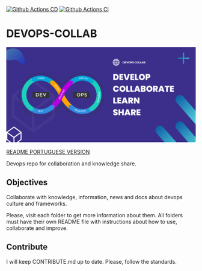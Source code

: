 [![Github Actions CD](https://github.com/natan-dias/devops-collab/actions/workflows/pages/pages-build-deployment/badge.svg)](https://github.com/natan-dias/devops-collab/actions/workflows/pages/pages-build-deployment) [![Github Actions CI](https://github.com/natan-dias/devops-collab/actions/workflows/jekyll-docker.yml/badge.svg?event=discussion_comment)](https://github.com/natan-dias/devops-collab/actions/workflows/jekyll-docker.yml)

# DEVOPS-COLLAB

![banner](/DEVOPS-COLLAB.png)

[README PORTUGUESE VERSION](/README_PT.md)

Devops repo for collaboration and knowledge share.

## Objectives

Collaborate with knowledge, information, news and docs about devops culture and frameworks.

Please, visit each folder to get more information about them. All folders must have their own README file with instructions about how to use, collaborate and improve.

## Contribute

I will keep CONTRIBUTE.md up to date. Please, follow the standards.
